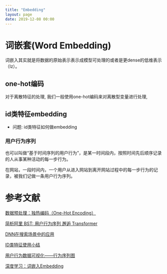 ```yaml
---
title: "Embedding"
layout: page
date: 2019-12-08 00:00
---
```


# 词嵌套(Word Embedding)
词嵌入其实就是将数据的原始表示表示成模型可处理的或者是更dense的低维表示（lz）。

## one-hot编码
对于离散特征的处理, 我们一般使用one-hot编码来对离散型变量进行处理, 




## id类特征embedding
- 问题: id类特征如何做embedding


### 用户行为序列
也可以叫做“基于时间序列的用户行为”，是某一时间段内，按照时间先后顺序记录的人从事某种活动的每一步行为。

在网站，一段时间内，一个用户从进入网站到离开网站过程中的每一步行为的记录，被我们记做一条用户行为序列。







# 参考文献

[数据预处理：独热编码（One-Hot Encoding）](https://blog.csdn.net/pipisorry/article/details/61193868)

[简析阿里 BST: 用户行为序列 邂逅 Transformer](https://zhuanlan.zhihu.com/p/78544498)

[DNN在搜索场景中的应用](https://www.cnblogs.com/hujiapeng/p/6236857.html)

[ID类特征使用小结](https://blog.csdn.net/laolu1573/article/details/89448856)

[用户行为数据可视化——行为序列图](https://www.iamue.com/11692)

[深度学习：词嵌入Embedding](https://blog.csdn.net/pipisorry/article/details/76095118)